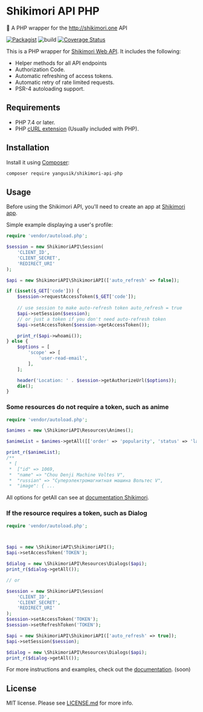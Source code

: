 # Shikimori API PHP
🔌 A PHP wrapper for the http://shikimori.one API

[![Packagist](https://img.shields.io/packagist/v/yangusik/shikimori-api-php.svg)](https://packagist.org/packages/yangusik/shikimori-api-php)
![build](https://github.com/yangusik/shikimori-api-php/workflows/build/badge.svg)
[![Coverage Status](https://coveralls.io/repos/yangusik/shikimori-api-php/badge.svg?branch=main)](https://coveralls.io/r/yangusik/shikimori-api-php?branch=main)

This is a PHP wrapper for [Shikimori Web API](https://shikimori.one/api/doc/1.0). It includes the following:

* Helper methods for all API endpoints
* Authorization Code.
* Automatic refreshing of access tokens.
* Automatic retry of rate limited requests.
* PSR-4 autoloading support.

## Requirements
* PHP 7.4 or later.
* PHP [cURL extension](http://php.net/manual/en/book.curl.php) (Usually included with PHP).

## Installation
Install it using [Composer](https://getcomposer.org/):

```sh
composer require yangusik/shikimori-api-php
```

## Usage
Before using the Shikimori API, you'll need to create an app at [Shikimori app](https://shikimori.one/oauth/applications).

Simple example displaying a user's profile:
```php
require 'vendor/autoload.php';

$session = new ShikimoriAPI\Session(
    'CLIENT_ID',
    'CLIENT_SECRET',
    'REDIRECT_URI'
);

$api = new ShikimoriAPI\ShikimoriAPI(['auto_refresh' => false]);

if (isset($_GET['code'])) {
    $session->requestAccessToken($_GET['code']);
    
    // use session to make auto-refresh token auto_refresh = true
    $api->setSession($session);
    // or just a token if you don't need auto-refresh token 
    $api->setAccessToken($session->getAccessToken());

    print_r($api->whoami());
} else {
    $options = [
        'scope' => [
            'user-read-email',
        ],
    ];

    header('Location: ' . $session->getAuthorizeUrl($options));
    die();
}
```

### Some resources do not require a token, such as anime

```php
require 'vendor/autoload.php';

$animes = new \ShikimoriAPI\Resources\Animes();

$animeList = $animes->getAll([['order' => 'popularity', 'status' => 'latest', 'limit' => 50]]);

print_r($animeList); 
/** 
 * [
 *  ["id" => 1069,
 *  "name" => "Chou Denji Machine Voltes V",
 *  "russian" => "Суперэлектромагнитная машина Вольтес V",
 *  "image": { ...

```
All options for getAll can see at [documentation Shikimori](https://shikimori.one/api/doc/1.0/animes/index).

### If the resource requires a token, such as Dialog

```php
require 'vendor/autoload.php';



$api = new \ShikimoriAPI\ShikimoriAPI();
$api->setAccessToken('TOKEN');

$dialog = new \ShikimoriAPI\Resources\Dialogs($api);
print_r($dialog->getAll());

// or 

$session = new ShikimoriAPI\Session(
    'CLIENT_ID',
    'CLIENT_SECRET',
    'REDIRECT_URI'
);
$session->setAccessToken('TOKEN');
$session->setRefreshToken('TOKEN');

$api = new ShikimoriAPI\ShikimoriAPI(['auto_refresh' => true]);
$api->setSession($session);

$dialog = new \ShikimoriAPI\Resources\Dialogs($api);
print_r($dialog->getAll());

```

For more instructions and examples, check out the [documentation](/docs/). (soon)

## License
MIT license. Please see [LICENSE.md](LICENSE.md) for more info.